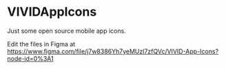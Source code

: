 # VIVIDAppIcons
Just some open source mobile app icons.

Edit the files in Figma at https://www.figma.com/file/j7w8386Yh7yeMUzl7zfQVc/VIVID-App-Icons?node-id=0%3A1
